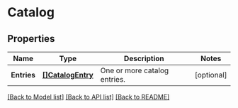 # Catalog

## Properties

Name | Type | Description | Notes
------------ | ------------- | ------------- | -------------
**Entries** | [**[]CatalogEntry**](CatalogEntry.md) | One or more catalog entries. | [optional] 

[[Back to Model list]](../README.md#documentation-for-models) [[Back to API list]](../README.md#documentation-for-api-endpoints) [[Back to README]](../README.md)


